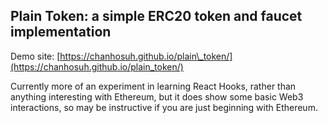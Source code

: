 ## Plain Token: a simple ERC20 token and faucet implementation

Demo site: [https://chanhosuh.github.io/plain\_token/](https://chanhosuh.github.io/plain_token/)

Currently more of an experiment in learning React Hooks, rather than anything interesting with Ethereum, but it does show some basic Web3 interactions, so may be instructive if you are just beginning with Ethereum.
